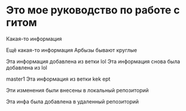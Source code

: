 # Это мое руководство по работе с гитом

Какая-то информация

Ещё какая-то информация Арбызы бывают круглые

Эта информация добавлена из ветки lol
Эта информация снова была добавлена из lol

master1
Эта информация из ветки kek ept

Эти изменения были внесены в локальный репозиторий

Эта инфа была добавлена в удаленный репозиторий
